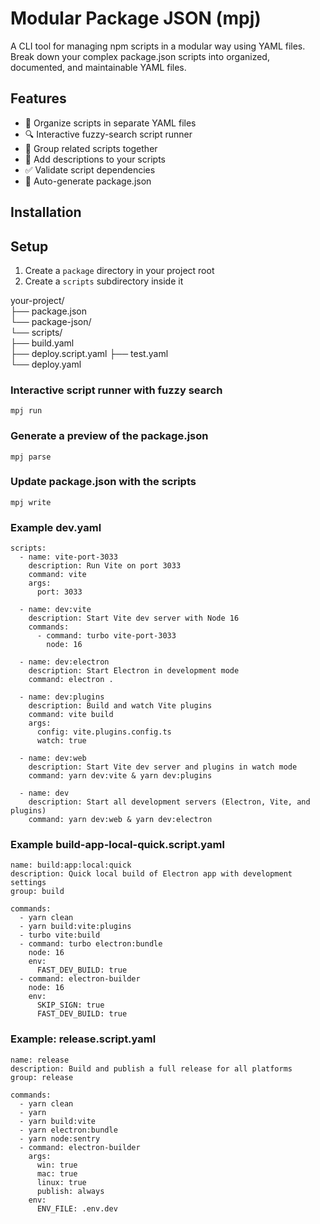 # Modular Package JSON (mpj)

A CLI tool for managing npm scripts in a modular way using YAML files. Break down your complex package.json scripts into organized, documented, and maintainable YAML files.

## Features

- 📁 Organize scripts in separate YAML files
- 🔍 Interactive fuzzy-search script runner
- 👥 Group related scripts together
- 📝 Add descriptions to your scripts
- ✅ Validate script dependencies
- 🔄 Auto-generate package.json

## Installation


## Setup

1. Create a `package` directory in your project root
2. Create a `scripts` subdirectory inside it

your-project/  
  ├── package.json  
  └── package-json/  
      └── scripts/  
        ├── build.yaml  
        ├── deploy.script.yaml 
        ├── test.yaml  
        └── deploy.yaml  


### Interactive script runner with fuzzy search
`mpj run`
### Generate a preview of the package.json
`mpj parse`
### Update package.json with the scripts
`mpj write`

###   Example dev.yaml

```
scripts:
  - name: vite-port-3033
    description: Run Vite on port 3033
    command: vite
    args:
      port: 3033

  - name: dev:vite
    description: Start Vite dev server with Node 16
    commands:
      - command: turbo vite-port-3033
        node: 16

  - name: dev:electron
    description: Start Electron in development mode
    command: electron .

  - name: dev:plugins
    description: Build and watch Vite plugins
    command: vite build
    args:
      config: vite.plugins.config.ts
      watch: true

  - name: dev:web
    description: Start Vite dev server and plugins in watch mode
    command: yarn dev:vite & yarn dev:plugins

  - name: dev
    description: Start all development servers (Electron, Vite, and plugins)
    command: yarn dev:web & yarn dev:electron
```

### Example build-app-local-quick.script.yaml

```
name: build:app:local:quick
description: Quick local build of Electron app with development settings
group: build

commands:
  - yarn clean
  - yarn build:vite:plugins
  - turbo vite:build
  - command: turbo electron:bundle
    node: 16
    env:
      FAST_DEV_BUILD: true
  - command: electron-builder
    node: 16
    env:
      SKIP_SIGN: true
      FAST_DEV_BUILD: true
```

### Example: release.script.yaml

```
name: release
description: Build and publish a full release for all platforms
group: release

commands:
  - yarn clean
  - yarn
  - yarn build:vite
  - yarn electron:bundle
  - yarn node:sentry
  - command: electron-builder
    args:
      win: true
      mac: true
      linux: true
      publish: always
    env:
      ENV_FILE: .env.dev
```

